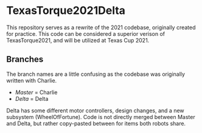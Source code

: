 # TexasTorque2021Delta
This repository serves as a rewrite of the 2021 codebase, originally created for practice. This code can be considered a superior verison of TexasTorque2021, and will be utilized at Texas Cup 2021.

## Branches
The branch names are a little confusing as the codebase was originally written with Charlie.
* *Master* = Charlie
* *Delta* = Delta

Delta has some different motor controllers, design changes, and a new subsystem (WheelOfFortune). Code is not directly merged between Master and Delta, but rather copy-pasted between for items both robots share.